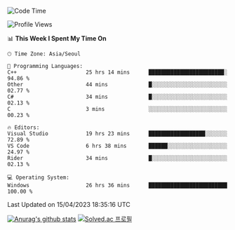 <!--START_SECTION:waka-->
![Code Time](http://img.shields.io/badge/Code%20Time-131%20hrs%2025%20mins-blue)

![Profile Views](http://img.shields.io/badge/Profile%20Views-0-blue)

📊 **This Week I Spent My Time On** 

```text
🕑︎ Time Zone: Asia/Seoul

💬 Programming Languages: 
C++                      25 hrs 14 mins      ████████████████████████░   94.86 % 
Other                    44 mins             █░░░░░░░░░░░░░░░░░░░░░░░░   02.77 % 
C#                       34 mins             █░░░░░░░░░░░░░░░░░░░░░░░░   02.13 % 
C                        3 mins              ░░░░░░░░░░░░░░░░░░░░░░░░░   00.23 % 

🔥 Editors: 
Visual Studio            19 hrs 23 mins      ██████████████████░░░░░░░   72.89 % 
VS Code                  6 hrs 38 mins       ██████░░░░░░░░░░░░░░░░░░░   24.97 % 
Rider                    34 mins             █░░░░░░░░░░░░░░░░░░░░░░░░   02.13 % 

💻 Operating System: 
Windows                  26 hrs 36 mins      █████████████████████████   100.00 % 
```


 Last Updated on 15/04/2023 18:35:16 UTC
<!--END_SECTION:waka-->
[![Anurag's github stats](https://github-readme-stats.vercel.app/api?username=heosumin518)](https://github.com/anuraghazra/github-readme-stats)
[![Solved.ac
프로필](http://mazassumnida.wtf/api/v2/generate_badge?boj=heosumin)](https://solved.ac/heosumin)
